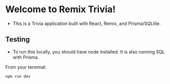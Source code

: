 # Welcome to Remix Trivia!
- This is a Trivia application built with React, Remix, and Prisma/SQLlite.


## Testing

- To run this locally, you should have node installed. It is also running SQL with Prisma.

From your terminal:

```sh
npm run dev
```
